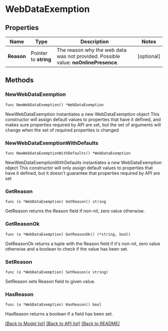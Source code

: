 # WebDataExemption

## Properties

Name | Type | Description | Notes
------------ | ------------- | ------------- | -------------
**Reason** | Pointer to **string** | The reason why the web data was not provided. Possible value: **noOnlinePresence**. | [optional] 

## Methods

### NewWebDataExemption

`func NewWebDataExemption() *WebDataExemption`

NewWebDataExemption instantiates a new WebDataExemption object
This constructor will assign default values to properties that have it defined,
and makes sure properties required by API are set, but the set of arguments
will change when the set of required properties is changed

### NewWebDataExemptionWithDefaults

`func NewWebDataExemptionWithDefaults() *WebDataExemption`

NewWebDataExemptionWithDefaults instantiates a new WebDataExemption object
This constructor will only assign default values to properties that have it defined,
but it doesn't guarantee that properties required by API are set

### GetReason

`func (o *WebDataExemption) GetReason() string`

GetReason returns the Reason field if non-nil, zero value otherwise.

### GetReasonOk

`func (o *WebDataExemption) GetReasonOk() (*string, bool)`

GetReasonOk returns a tuple with the Reason field if it's non-nil, zero value otherwise
and a boolean to check if the value has been set.

### SetReason

`func (o *WebDataExemption) SetReason(v string)`

SetReason sets Reason field to given value.

### HasReason

`func (o *WebDataExemption) HasReason() bool`

HasReason returns a boolean if a field has been set.


[[Back to Model list]](../README.md#documentation-for-models) [[Back to API list]](../README.md#documentation-for-api-endpoints) [[Back to README]](../README.md)


